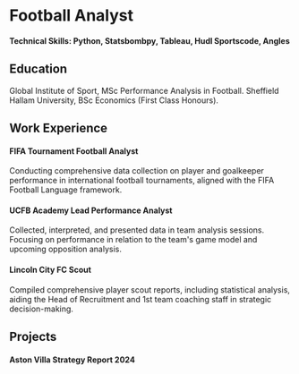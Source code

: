 # Football Analyst

#### Technical Skills: Python, Statsbombpy, Tableau, Hudl Sportscode, Angles

## Education
Global Institute of Sport, MSc Performance Analysis in Football. 
Sheffield Hallam University, BSc Economics (First Class Honours).

## Work Experience
#### FIFA Tournament Football Analyst
Conducting comprehensive data collection on player and goalkeeper performance in international football tournaments, aligned with the FIFA Football Language framework.

#### UCFB Academy Lead Performance Analyst
Collected, interpreted, and presented data in team analysis sessions. Focusing on performance in relation to the team's game model and upcoming opposition analysis.

#### Lincoln City FC Scout
Compiled comprehensive player scout reports, including statistical analysis, aiding the Head of Recruitment and 1st team coaching staff in strategic decision-making.

## Projects
#### Aston Villa Strategy Report 2024
